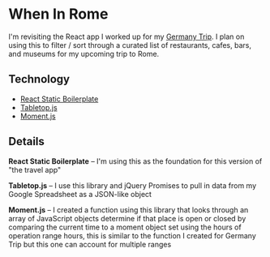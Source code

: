 # When In Rome

I'm revisiting the React app I worked up for my [Germany Trip](https://github.com/bednar85/germany-trip). I plan on using this to filter / sort through a curated list of restaurants, cafes, bars, and museums for my upcoming trip to Rome.

## Technology
  
  - [React Static Boilerplate](https://github.com/kriasoft/react-static-boilerplate)
  - [Tabletop.js](https://github.com/jsoma/tabletop)
  - [Moment.js](https://momentjs.com/)

## Details

**React Static Boilerplate** – I'm using this as the foundation for this version of "the travel app"

**Tabletop.js** – I use this library and jQuery Promises to pull in data from my Google Spreadsheet as a JSON-like object

**Moment.js** – I created a function using this library that looks through an array of JavaScript objects determine if that place is open or closed by comparing the current time to a moment object set using the hours of operation range hours, this is similar to the function  I created for Germany Trip but this one can account for multiple ranges